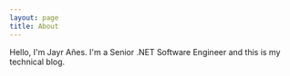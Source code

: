 ```yaml
---
layout: page
title: About
---
```


Hello, I'm Jayr Añes. I'm a Senior .NET Software Engineer and this is my technical blog. 
